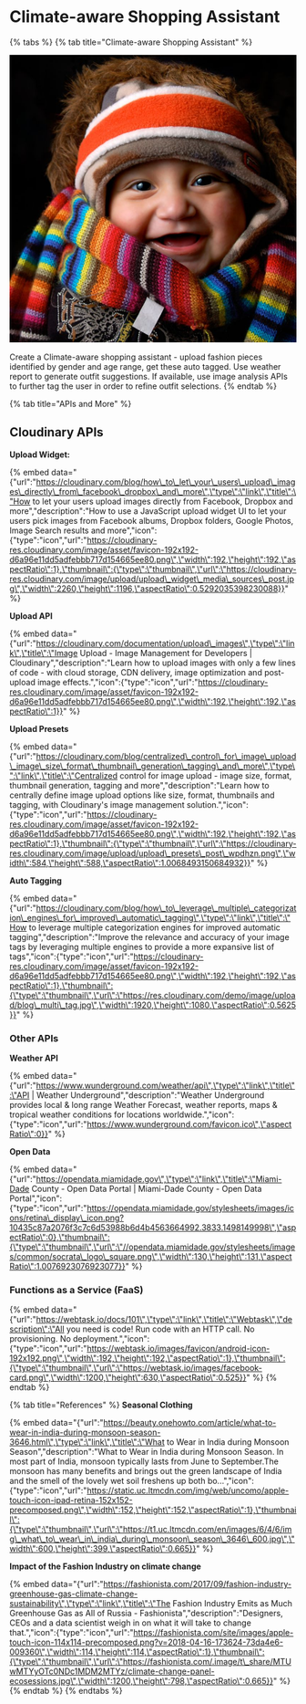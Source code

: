 # Climate-aware Shopping Assistant

{% tabs %}
{% tab title="Climate-aware Shopping Assistant" %}


![Bundle Up with a Climate Aware Shopping Assistant](../.gitbook/assets/well-clothed_baby.jpg)

Create a Climate-aware shopping assistant - upload fashion pieces identified by gender and age range, get these auto tagged. Use weather report to generate outfit suggestions. If available, use image analysis APIs to further tag the user in order to refine outfit selections.
{% endtab %}

{% tab title="APIs and More" %}
## Cloudinary APIs

**Upload Widget:**

{% embed data="{\"url\":\"https://cloudinary.com/blog/how\_to\_let\_your\_users\_upload\_images\_directly\_from\_facebook\_dropbox\_and\_more\",\"type\":\"link\",\"title\":\"How to let your users upload images directly from Facebook, Dropbox and more\",\"description\":\"How to use a JavaScript upload widget UI to let your users pick images from Facebook albums, Dropbox folders, Google Photos, Image Search results and more\",\"icon\":{\"type\":\"icon\",\"url\":\"https://cloudinary-res.cloudinary.com/image/asset/favicon-192x192-d6a96e11dd5adfebbb717d154665ee80.png\",\"width\":192,\"height\":192,\"aspectRatio\":1},\"thumbnail\":{\"type\":\"thumbnail\",\"url\":\"https://cloudinary-res.cloudinary.com/image/upload/upload\_widget\_media\_sources\_post.jpg\",\"width\":2260,\"height\":1196,\"aspectRatio\":0.5292035398230088}}" %}

**Upload API**

{% embed data="{\"url\":\"https://cloudinary.com/documentation/upload\_images\",\"type\":\"link\",\"title\":\"Image Upload - Image Management for Developers \| Cloudinary\",\"description\":\"Learn how to upload images with only a few lines of code - with cloud storage, CDN delivery, image optimization and post-upload image effects.\",\"icon\":{\"type\":\"icon\",\"url\":\"https://cloudinary-res.cloudinary.com/image/asset/favicon-192x192-d6a96e11dd5adfebbb717d154665ee80.png\",\"width\":192,\"height\":192,\"aspectRatio\":1}}" %}

**Upload Presets**

{% embed data="{\"url\":\"https://cloudinary.com/blog/centralized\_control\_for\_image\_upload\_image\_size\_format\_thumbnail\_generation\_tagging\_and\_more\",\"type\":\"link\",\"title\":\"Centralized control for image upload - image size, format, thumbnail generation, tagging and more\",\"description\":\"Learn how to centrally define image upload options like size, format, thumbnails and tagging, with Cloudinary\'s image management solution.\",\"icon\":{\"type\":\"icon\",\"url\":\"https://cloudinary-res.cloudinary.com/image/asset/favicon-192x192-d6a96e11dd5adfebbb717d154665ee80.png\",\"width\":192,\"height\":192,\"aspectRatio\":1},\"thumbnail\":{\"type\":\"thumbnail\",\"url\":\"https://cloudinary-res.cloudinary.com/image/upload/upload\_presets\_post\_wpdhzn.png\",\"width\":584,\"height\":588,\"aspectRatio\":1.0068493150684932}}" %}

**Auto Tagging**

{% embed data="{\"url\":\"https://cloudinary.com/blog/how\_to\_leverage\_multiple\_categorization\_engines\_for\_improved\_automatic\_tagging\",\"type\":\"link\",\"title\":\"How to leverage multiple categorization engines for improved automatic tagging\",\"description\":\"Improve the relevance and accuracy of your image tags by leveraging multiple engines to provide a more expansive list of tags\",\"icon\":{\"type\":\"icon\",\"url\":\"https://cloudinary-res.cloudinary.com/image/asset/favicon-192x192-d6a96e11dd5adfebbb717d154665ee80.png\",\"width\":192,\"height\":192,\"aspectRatio\":1},\"thumbnail\":{\"type\":\"thumbnail\",\"url\":\"https://res.cloudinary.com/demo/image/upload/blog\_multi\_tag.jpg\",\"width\":1920,\"height\":1080,\"aspectRatio\":0.5625}}" %}

### Other APIs

**Weather API**

{% embed data="{\"url\":\"https://www.wunderground.com/weather/api\",\"type\":\"link\",\"title\":\"API \| Weather Underground\",\"description\":\"Weather Underground provides local & long range Weather Forecast, weather reports, maps & tropical weather conditions for locations worldwide.\",\"icon\":{\"type\":\"icon\",\"url\":\"https://www.wunderground.com/favicon.ico\",\"aspectRatio\":0}}" %}

**Open Data**

{% embed data="{\"url\":\"https://opendata.miamidade.gov\",\"type\":\"link\",\"title\":\"Miami-Dade County - Open Data Portal \| Miami-Dade County - Open Data Portal\",\"icon\":{\"type\":\"icon\",\"url\":\"https://opendata.miamidade.gov/stylesheets/images/icons/retina\_display\_icon.png?10435c87a2076f3c7c6d53988b6d4b4563664992.3833.1498149998\",\"aspectRatio\":0},\"thumbnail\":{\"type\":\"thumbnail\",\"url\":\"//opendata.miamidade.gov/stylesheets/images/common/socrata\_logo\_square.png\",\"width\":130,\"height\":131,\"aspectRatio\":1.0076923076923077}}" %}

### Functions as a Service \(FaaS\)

{% embed data="{\"url\":\"https://webtask.io/docs/101\",\"type\":\"link\",\"title\":\"Webtask\",\"description\":\"All you need is code! Run code with an HTTP call. No provisioning. No deployment.\",\"icon\":{\"type\":\"icon\",\"url\":\"https://webtask.io/images/favicon/android-icon-192x192.png\",\"width\":192,\"height\":192,\"aspectRatio\":1},\"thumbnail\":{\"type\":\"thumbnail\",\"url\":\"https://webtask.io/images/facebook-card.png\",\"width\":1200,\"height\":630,\"aspectRatio\":0.525}}" %}
{% endtab %}

{% tab title="References" %}
**Seasonal Clothing**

{% embed data="{\"url\":\"https://beauty.onehowto.com/article/what-to-wear-in-india-during-monsoon-season-3646.html\",\"type\":\"link\",\"title\":\"What to Wear in India during Monsoon Season\",\"description\":\"What to Wear in India during Monsoon Season. In most part of India, monsoon typically lasts from June to September.The monsoon has many benefits and brings out the green landscape of India and the smell of the lovely wet soil freshens up both bo...\",\"icon\":{\"type\":\"icon\",\"url\":\"https://static.uc.ltmcdn.com/img/web/uncomo/apple-touch-icon-ipad-retina-152x152-precomposed.png\",\"width\":152,\"height\":152,\"aspectRatio\":1},\"thumbnail\":{\"type\":\"thumbnail\",\"url\":\"https://t1.uc.ltmcdn.com/en/images/6/4/6/img\_what\_to\_wear\_in\_india\_during\_monsoon\_season\_3646\_600.jpg\",\"width\":600,\"height\":399,\"aspectRatio\":0.665}}" %}



**Impact of the Fashion Industry on climate change**

{% embed data="{\"url\":\"https://fashionista.com/2017/09/fashion-industry-greenhouse-gas-climate-change-sustainability\",\"type\":\"link\",\"title\":\"The Fashion Industry Emits as Much Greenhouse Gas as All of Russia - Fashionista\",\"description\":\"Designers, CEOs and a data scientist weigh in on what it will take to change that.\",\"icon\":{\"type\":\"icon\",\"url\":\"https://fashionista.com/site/images/apple-touch-icon-114x114-precomposed.png?v=2018-04-16-173624-73da4e6-009360\",\"width\":114,\"height\":114,\"aspectRatio\":1},\"thumbnail\":{\"type\":\"thumbnail\",\"url\":\"https://fashionista.com/.image/t\_share/MTUwMTYyOTc0NDc1MDM2MTYz/climate-change-panel-ecosessions.jpg\",\"width\":1200,\"height\":798,\"aspectRatio\":0.665}}" %}
{% endtab %}
{% endtabs %}



